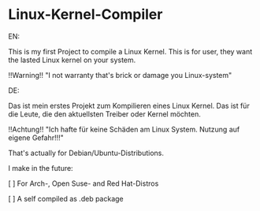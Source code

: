 # Linux-Kernel-Compiler

EN:

This is my first Project to compile a Linux Kernel. 
This is for user, they want the lasted Linux kernel on your system.

!!Warning!! "I not warranty that's brick or damage you Linux-system"

DE:

Das ist mein erstes Projekt zum Kompilieren eines Linux Kernel.
Das ist für die Leute, die den aktuellsten Treiber oder Kernel möchten.

!!Achtung!! "Ich hafte für keine Schäden am Linux System. Nutzung auf eigene Gefahr!!!"

That's actually for Debian/Ubuntu-Distributions.

I make in the future:

[ ] For Arch-, Open Suse- and Red Hat-Distros

[ ] A self compiled as .deb package
